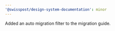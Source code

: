 ```yaml
---
'@swisspost/design-system-documentation': minor
---
```


Added an auto migration filter to the migration guide.
